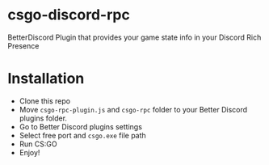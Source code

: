 # csgo-discord-rpc
BetterDiscord Plugin that provides your game state info in your Discord Rich Presence

# Installation

 - Clone this repo
 - Move `csgo-rpc-plugin.js` and `csgo-rpc` folder to your Better Discord plugins folder.
 - Go to Better Discord plugins settings 
 - Select free port and `csgo.exe` file path
 - Run CS:GO
 - Enjoy!
